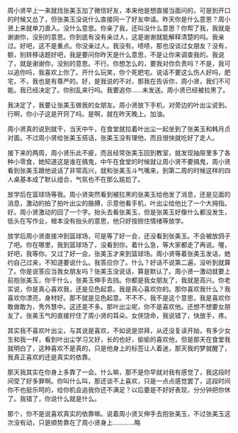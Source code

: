周小贤早上一来就找张美玉加了微信好友，本来他是想直接当面问的，可是到开口的时候又怂了，但张美玉没说什么直接同一了好友申请。昨天你是什么意思？周小贤上来就单刀直入。没什么意思。你亲了我，还叫没什么意思？你帮了我，我就是谢谢你，没别的意思。你到底有没有亲过人，这是谢谢就能解释清楚的吗。我亲过。好吧，这不是重点。你没亲过人。我没有。啧啧，那也没谈过女朋友？没有，额，别转移话题好吧，我是要问你昨天是什么意思，不是让你来调查我的。我说了，就是谢谢你，没别的意思。不行。你想怎么的，要我对你负责吗？不是，我可以追你吗，我喜欢上你了。开什么玩笑，你个死肥宅。说话不要这么伤人好吗，肥宅，不，我也是有尊严的。好，是我说的不对，那我在告诉你，周小贤，我们不可能。我已经决定了。你别乱来行吗。我要追你……未发送。周小贤已经被拉黑了。

我决定了，我要让张美玉做我的女朋友。周小贤放下手机，对旁边的叶出尘说到。行啊，你小子这是开窍了吗。是啊，就在昨天晚上。加油。

周小贤真的说到就干，当天中午，在食堂就拉着叶出尘一起坐到了张美玉和韩月贞对面。不过周小贤给张美玉搭话，张美玉没有理他，而且很快就吃好了走人。

接下来的两周，周小贤乐此不疲，而且经常张美玉回到教室，就发现抽屉里多了各种小零食，她知道这是谁在搞鬼，中午在食堂的时候就让周小贤不要搞鬼，周小贤看到张美玉跟他说话了非常高兴，就和张美玉斗气嘴来，到第二周的时候这样的四人桌基本成了默认组合，气氛也不在那么尴尬了。

放学后在篮球场等我。周小贤突然看到被拉黑的张美玉给他发了消息，还是见面的消息，激动的拍了拍叶出尘的胳膊，示意他看手机，叶出尘给他比了一个大拇指。好。周小贤激动的回了一个字。抬头去看张美玉，但是张美玉好像什么都没发生，低头在写作业，根本没有抬头的意思，他只好按捺住情绪等放学。

放学后周小贤直接冲到篮球场，可是等了好一会，还没看到张美玉。不会被放鸽子了吧。你在哪里，我到篮球场了，没看到你。着什么急，等大家都走了再说。喔，好吧，我等你。又过了好一会，张美玉才来到篮球场。周小贤等着张美玉发话，她约自己过来，不知道要说什么。我答应你了。什么？好话不说第二遍，没听到就算了。你是说答应当我女朋友吗？张美玉没说话，算是默认了。周小贤一激动就要上前抱张美玉，你干什么，张美玉伸手去挡。你都是我女朋友了，我就是高兴。你老实说，你是真心喜欢我，还是见色起意。我是真心喜欢你的。那你喜欢我什么？我喜欢你漂亮，身材好。那不就是见色起意。不不不，我不是这个意思，我是喜欢你敢做敢为，秀外慧中。这还差不多。那叶出尘呢，你不是喜欢他。还想不想要女朋友了。张美玉气的直接拧住了周小贤的耳朵。女侠饶命，我说错了，快放手，疼。

其实我不喜欢叶出尘，与其说是喜欢，不如说是崇拜，从还没复读开始，有多少女生和我一样，看到叶出尘学习又好，长的也好，偷偷的喜欢他，但是那天在食堂我就明白了，这种喜欢不是真的，只是他身上的标签让人着迷，那天我的梦就醒了，我真正喜欢的还是真实的依靠。

那天我其实在你身上多靠了一会。什么嘛，那不是你早就对我有感觉了，我这段时间受了好多罪啊。你叫什么叫，那还谈不上喜欢，只是一点点感觉罢了，这段时间你不也挺乐呵的，给你机会追我你还不满足？以后要是不好好表现，分分钟把你休了。我错了，你说什么就是什么。

那个，你不是说喜欢真实的依靠嘛。说着周小贤又伸手去抱张美玉，不过张美玉这次没有动，只是顺势靠在了周小贤身上…………略